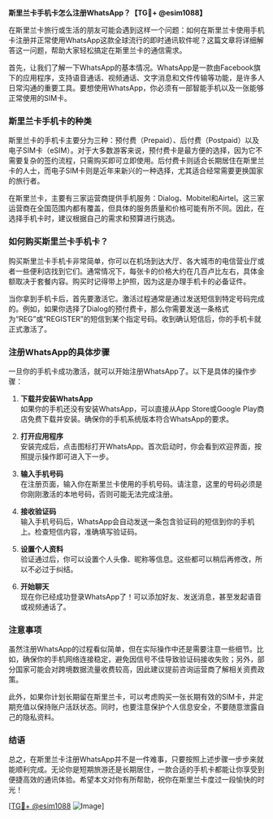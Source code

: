 **斯里兰卡手机卡怎么注册WhatsApp？【TG💪+ @esim1088】**

在斯里兰卡旅行或生活的朋友可能会遇到这样一个问题：如何在斯里兰卡使用手机卡注册并正常使用WhatsApp这款全球流行的即时通讯软件呢？这篇文章将详细解答这一问题，帮助大家轻松搞定在斯里兰卡的通信需求。

首先，让我们了解一下WhatsApp的基本情况。WhatsApp是一款由Facebook旗下的应用程序，支持语音通话、视频通话、文字消息和文件传输等功能，是许多人日常沟通的重要工具。要想使用WhatsApp，你必须有一部智能手机以及一张能够正常使用的SIM卡。

### 斯里兰卡手机卡的种类

斯里兰卡的手机卡主要分为三种：预付费（Prepaid）、后付费（Postpaid）以及电子SIM卡（eSIM）。对于大多数游客来说，预付费卡是最方便的选择，因为它不需要复杂的签约流程，只需购买即可立即使用。后付费卡则适合长期居住在斯里兰卡的人士，而电子SIM卡则是近年来新兴的一种选择，尤其适合经常需要更换国家的旅行者。

在斯里兰卡，主要有三家运营商提供手机服务：Dialog、Mobitel和Airtel。这三家运营商在全国范围内都有覆盖，但具体的服务质量和价格可能有所不同。因此，在选择手机卡时，建议根据自己的需求和预算进行挑选。

### 如何购买斯里兰卡手机卡？

购买斯里兰卡手机卡非常简单，你可以在机场到达大厅、各大城市的电信营业厅或者一些便利店找到它们。通常情况下，每张卡的价格大约在几百卢比左右，具体金额取决于套餐内容。购买时记得带上护照，因为这是办理手机卡的必备证件。

当你拿到手机卡后，首先要激活它。激活过程通常是通过发送短信到特定号码完成的。例如，如果你选择了Dialog的预付费卡，那么你需要发送一条格式为“REG”或“REGISTER”的短信到某个指定号码。收到确认短信后，你的手机卡就正式激活了。

### 注册WhatsApp的具体步骤

一旦你的手机卡成功激活，就可以开始注册WhatsApp了。以下是具体的操作步骤：

1. **下载并安装WhatsApp**  
   如果你的手机还没有安装WhatsApp，可以直接从App Store或Google Play商店免费下载并安装。确保你的手机系统版本符合WhatsApp的要求。

2. **打开应用程序**  
   安装完成后，点击图标打开WhatsApp。首次启动时，你会看到欢迎界面，按照提示操作即可进入下一步。

3. **输入手机号码**  
   在注册页面，输入你在斯里兰卡使用的手机号码。请注意，这里的号码必须是你刚刚激活的本地号码，否则可能无法完成注册。

4. **接收验证码**  
   输入手机号码后，WhatsApp会自动发送一条包含验证码的短信到你的手机上。检查短信内容，准确填写验证码。

5. **设置个人资料**  
   验证通过后，你可以设置个人头像、昵称等信息。这些都可以稍后再修改，所以不必过于纠结。

6. **开始聊天**  
   现在你已经成功登录WhatsApp了！可以添加好友、发送消息，甚至发起语音或视频通话了。

### 注意事项

虽然注册WhatsApp的过程看似简单，但在实际操作中还是需要注意一些细节。比如，确保你的手机网络连接稳定，避免因信号不佳导致验证码接收失败；另外，部分国家可能会对跨境数据流量收费较高，因此建议提前咨询运营商了解相关资费政策。

此外，如果你计划长期留在斯里兰卡，可以考虑购买一张长期有效的SIM卡，并定期充值以保持账户活跃状态。同时，也要注意保护个人信息安全，不要随意泄露自己的隐私资料。

### 结语

总之，在斯里兰卡注册WhatsApp并不是一件难事，只要按照上述步骤一步步来就能顺利完成。无论你是短期旅游还是长期居住，一款合适的手机卡都能让你享受到便捷高效的通讯体验。希望本文对你有所帮助，祝你在斯里兰卡度过一段愉快的时光！

[[TG💪+ @esim1088](https://t.me/s/esim1088) ![Image](https://i.postimg.cc/4NQfJmqS/Snipaste-2025-05-13-00-14-12.png)]
